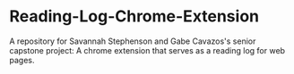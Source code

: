 # Reading-Log-Chrome-Extension
A repository for Savannah Stephenson and Gabe Cavazos's senior capstone project: A chrome extension that serves as a reading log for web pages. 
